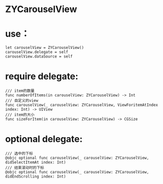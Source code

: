 # ZYCarouselView
# use：
    let carouselView = ZYCarouselView()
    carouselView.delegate = self
    carouselView.dataSource = self

# require delegate:
    /// item的数量
    func numberOfItems(in carouselView: ZYCarouselView) -> Int
    /// 自定义的view
    func carouselView(_ carouselView: ZYCarouselView, ViewForitemAtIndex index: Int) -> UIView
    /// item的大小
    func sizeForItem(in carouselView: ZYCarouselView) -> CGSize

# optional delegate:
    /// 选中的下标
    @objc optional func carouselView(_ carouselView: ZYCarouselView, didSelectItemAt index: Int)
    /// 结束滚动时的下标
    @objc optional func carouselView(_ carouselView: ZYCarouselView, didEndScrolling index: Int)
